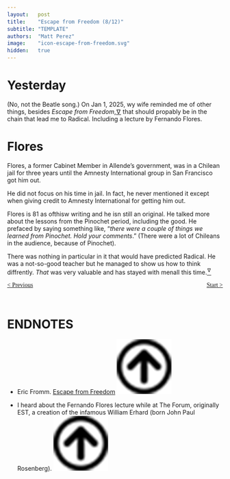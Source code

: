 ```yaml
---
layout:   post
title:    "Escape from Freedom (8/12)"
subtitle: "TEMPLATE"
authors:  "Matt Perez"
image:    "icon-escape-from-freedom.svg"
hidden:   true
---
```


<div style='display:none; '>
 <p><em>Escape from Freedom</em> was published in 1941. Pim de Morre, co-founder of <em>Corporate Rebels</em>, reminded me of it(he is reading it!). I first read it when I was 18-19 years old (I am a mere 73 now).</p>
</div>

<h1>Yesterday</h1>
 <p>(No, not the Beatle song.) On Jan 1, 2025, wy wife reminded me of other things, besides <em>Escape from Freedom</em>,<a href='#en01><sup id='bm01'>&hairsp;&nabla;&hairsp;</sup></a> that should propably be in the chain that lead me to Radical. Including a lecture by Fernando Flores.</p>

 <h1>Flores</h1>
 <p>Flores, a former Cabinet Member in Allende&rsquo;s government, was in a Chilean jail for three years until the Amnesty International group in San Francisco got him out.</p>
 <p>He did not focus on his time in jail. In fact, he never mentioned it except when giving credit to Amnesty International for getting him out.</p>
 <p>Flores is 81 as ofthisw writing and he isn still an original. He talked more about the lessons from the Pinochet period, including the good. He prefaced by saying something like, &ldquo;<em>there were a couple of things we learned from Pinochet. Hold your comments</em>.&rdquo; (There were a lot of Chileans in the audience, because of Pinochet).</p>
 <p>There was nothing in particular in it that would have predicted Radical. He was a not-so-good teacher but he managed to show us how to think diffrently. <em>That</em> was very valuable and has stayed with menall this time.<a href='#en02'><sup id='bm02'>&hairsp;&nabla;&hairsp;</sup></a></p>

<div style="margin-bottom:1in; font-family: American Typewriter, serif; ">
 <span style="float:left; ">
  <a href="https://radicalcompanies.com/2024/12/29/escape-from-freedom">&lt; Previous</a>
 </span>
 <span style="float:right; ">
  <a href="https://radicalcompanies.com/2025/01/03/escape-from-freedom">Start &gt;</a>
 </span>
</div>

<h1 class="_section">ENDNOTES</h1>
 <ul>
  <li id="en01">
   <p class="_list-item">
    Eric Fromm.
    <a href="https://www.amazon.com/Escape-Freedom-Erich-Fromm/dp/0805031499" target="_blank">Escape from Freedom</a>
    <a href="#bm01" class="_uparrow"><img src="/assets/img/arrow-up-icon.png"></a>
   </p>
  </li>
  <li id="en02">
   <p class="_list-item">
    I heard about the Fernando Flores lecture while at The Forum, originally EST, a creation of the infamous William Erhard (born John Paul Rosenberg).
    <a href="#bm02" class="_uparrow"><img src="/assets/img/arrow-up-icon.png"></a>
   </p>
  </li>
 </ul>
